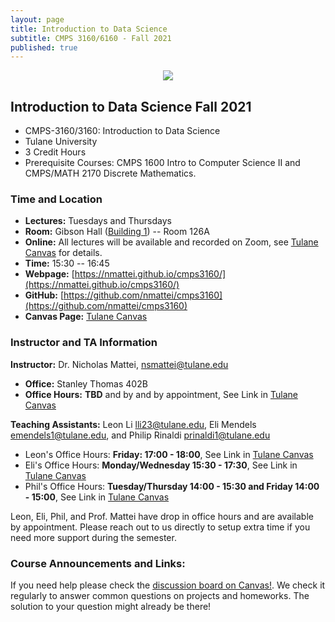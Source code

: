```yaml
---
layout: page
title: Introduction to Data Science
subtitle: CMPS 3160/6160 - Fall 2021
published: true
---
```

<p style="text-align:center;"><img src="{{ 'img/ds_cover.jpg' | relative_url }}" /></p>

## Introduction to Data Science Fall 2021
* CMPS-3160/3160: Introduction to Data Science
* Tulane University
* 3 Credit Hours
* Prerequisite Courses: CMPS 1600 Intro to Computer Science II and CMPS/MATH 2170 Discrete Mathematics.

### Time and Location
* **Lectures:** Tuesdays and Thursdays 
* **Room:** Gibson Hall ([Building 1](https://tulane.edu/maps-directions)) -- Room 126A
* **Online:** All lectures will be available and recorded on Zoom, see [Tulane Canvas](https://tulane.instructure.com/) for details.
* **Time:** 15:30 -- 16:45
* **Webpage:** [https://nmattei.github.io/cmps3160/](https://nmattei.github.io/cmps3160/)
* **GitHub:** [https://github.com/nmattei/cmps3160](https://github.com/nmattei/cmps3160)
* **Canvas Page:** [Tulane Canvas](https://tulane.instructure.com/)

### Instructor and TA Information
**Instructor:** Dr. Nicholas Mattei, <nsmattei@tulane.edu>
* **Office:** Stanley Thomas 402B
* **Office Hours:** **TBD** and by and by appointment, See Link in [Tulane Canvas](https://tulane.instructure.com/)

**Teaching Assistants:** Leon Li <lli23@tulane.edu>, Eli Mendels <emendels1@tulane.edu>, and Philip Rinaldi <prinaldi1@tulane.edu>
* Leon's Office Hours: **Friday: 17:00 - 18:00**, See Link in [Tulane Canvas](https://tulane.instructure.com/)
* Eli's Office Hours: **Monday/Wednesday 15:30 - 17:30**, See Link in [Tulane Canvas](https://tulane.instructure.com/)
* Phil's Office Hours: **Tuesday/Thursday 14:00 - 15:30 and Friday 14:00 - 15:00**, See Link in [Tulane Canvas](https://tulane.instructure.com/)

Leon, Eli, Phil, and Prof. Mattei have drop in office hours and are available by appointment.  Please reach out to us directly to setup extra time if you need more support during the semester.

### Course Announcements and Links:

If you need help please check the [discussion board on Canvas!](https://tulane.instructure.com/). We check it regularly to answer common questions on projects and homeworks.  The solution to your question might already be there!
